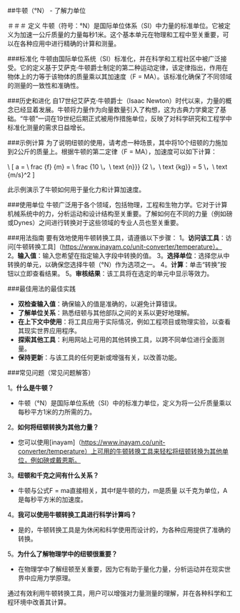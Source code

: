 ##牛顿（°N） - 了解力单位

＃＃＃ 定义
牛顿（符号：°N）是国际单位体系（SI）中力量的标准单位。它被定义为加速一公斤质量的力量每秒1米。这个基本单元在物理和工程中至关重要，可以在各种应用中进行精确的计算和测量。

###标准化
牛顿由国际单位系统（SI）标准化，并在科学和工程社区中被广泛接受。它的定义基于艾萨克·牛顿爵士制定的第二种运动定律，该定律指出，作用在物体上的力等于该物体的质量乘以其加速度（F = MA）。该标准化确保了不同领域的测量的一致性和准确性。

###历史和进化
自17世纪艾萨克·牛顿爵士（Isaac Newton）时代以来，力量的概念已经显着发展。牛顿将力量作为向量数量引入了构想，这为古典力学奠定了基础。“牛顿”一词在19世纪后期正式被用作措施单位，反映了对科学研究和工程学中标准化测量的需求日益增长。

###示例计算
为了说明纽顿的使用，请考虑一种场景，其中将10个纽顿的力施加到2公斤的质量上。根据牛顿的第二定律（F = MA），加速度可以如下计算：

\ [
a = \ frac {f} {m} = \ frac {10 \，\ text {n}}} {2 \，\ text {kg}} = 5 \，\ text {m/s}^2
\]

此示例演示了牛顿如何用于量化力和计算加速度。

###使用单位
牛顿广泛用于各个领域，包括物理，工程和生物力学。它对于计算机械系统中的力，分析运动和设计结构至关重要。了解如何在不同的力量（例如磅或Dynes）之间进行转换对于这些领域的专业人员也至关重要。

###用法指南
要有效地使用牛顿转换工具，请遵循以下步骤：
1。**访问该工具**：访问[牛顿转换工具]（https://www.inayam.co/unit-converter/temperature）。
2。**输入值**：输入您希望在指定输入字段中转换的值。
3。**选择单位**：选择您从中转换的单元，以确保您选择牛顿（°N）作为选项之一。
4。**计算**：单击“转换”按钮以立即查看结果。
5。**审核结果**：该工具将在选定的单元中显示等效力。

###最佳用法的最佳实践
-  **双检查输入值**：确保输入的值是准确的，以避免计算错误。
-  **了解单位关系**：熟悉纽顿与其他部队之间的关系以更好地理解。
-  **在上下文中使用**：将工具应用于实际情况，例如工程项目或物理实验，以查看其现实世界应用程序。
-  **探索其他工具**：利用网站上可用的其他转换工具，以跨不同单位进行全面测量。
-  **保持更新**：与该工具的任何更新或增强有关，以改善功能。

###常见问题（常见问题解答）

1。**什么是牛顿？**
- 牛顿（°N）是国际单位系统（SI）中的标准力单位，定义为将一公斤质量乘以每秒平方1米的力所需的力。

2。**如何将纽顿转换为其他力量？**
- 您可以使用[inayam]（https://www.inayam.co/unit-converter/temperature）上可用的牛顿转换工具来轻松将纽顿转换为其他单位，例如磅或戴恩斯。

3。**纽顿和千克之间有什么关系？**
- 牛顿与公式F = ma直接相关，其中f是牛顿的力，m是质量 以千克为单位，A是每秒平方米的加速度。

4。**我可以使用牛顿转换工具进行科学计算吗？**
- 是的，牛顿转换工具是为休闲和科学使用而设计的，为各种应用提供了准确的转换。

5。**为什么了解物理学中的纽顿很重要？**
- 在物理学中了解纽顿至关重要，因为它有助于量化力量，分析运动并在现实世界中应用力学原理。

通过有效利用牛顿转换工具，用户可以增强对力量测量的理解，并在各种科学和工程环境中改善其计算。